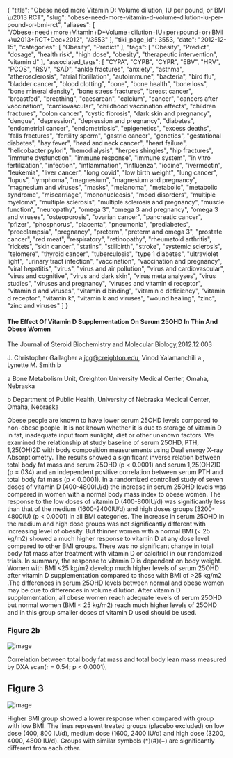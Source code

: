 {
    "title": "Obese need more Vitamin D: Volume dilution, IU per pound, or BMI \u2013 RCT",
    "slug": "obese-need-more-vitamin-d-volume-dilution-iu-per-pound-or-bmi-rct",
    "aliases": [
        "/Obese+need+more+Vitamin+D+Volume+dilution+IU+per+pound+or+BMI+\u2013+RCT+Dec+2012",
        "/3553"
    ],
    "tiki_page_id": 3553,
    "date": "2012-12-15",
    "categories": [
        "Obesity",
        "Predict"
    ],
    "tags": [
        "Obesity",
        "Predict",
        "dosage",
        "health risk",
        "high dose",
        "obesity",
        "therapeutic intervention",
        "vitamin d"
    ],
    "associated_tags": [
        "CYPA",
        "CYPB",
        "CYPR",
        "EBV",
        "HRV",
        "PCOS",
        "RSV",
        "SAD",
        "ankle fractures",
        "anxiety",
        "asthma",
        "atherosclerosis",
        "atrial fibrillation",
        "autoimmune",
        "bacteria",
        "bird flu",
        "bladder cancer",
        "blood clotting",
        "bone",
        "bone health",
        "bone loss",
        "bone mineral density",
        "bone stress fractures",
        "breast cancer",
        "breastfed",
        "breathing",
        "caesarean",
        "calcium",
        "cancer",
        "cancers after vaccination",
        "cardiovascular",
        "childhood vaccination effects",
        "children fractures",
        "colon cancer",
        "cystic fibrosis",
        "dark skin and pregnancy",
        "dengue",
        "depression",
        "depression and pregnancy",
        "diabetes",
        "endometrial cancer",
        "endometriosis",
        "epigenetics",
        "excess deaths",
        "falls fractures",
        "fertility sperm",
        "gastric cancer",
        "genetics",
        "gestational diabetes",
        "hay fever",
        "head and neck cancer",
        "heart failure",
        "helicobacter pylori",
        "hemodialysis",
        "herpes shingles",
        "hip fractures",
        "immune dysfunction",
        "immune response",
        "immune system",
        "in vitro fertilization",
        "infection",
        "inflammation",
        "influenza",
        "iodine",
        "ivermectin",
        "leukemia",
        "liver cancer",
        "long covid",
        "low birth weight",
        "lung cancer",
        "lupus",
        "lymphoma",
        "magnesium",
        "magnesium and pregnancy",
        "magnesium and viruses",
        "masks",
        "melanoma",
        "metabolic",
        "metabolic syndrome",
        "miscarriage",
        "mononucleosis",
        "mood disorders",
        "multiple myeloma",
        "multiple sclerosis",
        "multiple sclerosis and pregnancy",
        "muscle function",
        "neuropathy",
        "omega 3",
        "omega 3 and pregnancy",
        "omega 3 and viruses",
        "osteoporosis",
        "ovarian cancer",
        "pancreatic cancer",
        "pfizer",
        "phosphorus",
        "placenta",
        "pneumonia",
        "prediabetes",
        "preeclampsia",
        "pregnancy",
        "preterm",
        "preterm and omega 3",
        "prostate cancer",
        "red meat",
        "respiratory",
        "retinopathy",
        "rheumatoid arthritis",
        "rickets",
        "skin cancer",
        "statins",
        "stillbirth",
        "stroke",
        "systemic sclerosis",
        "telomere",
        "thyroid cancer",
        "tuberculosis",
        "type 1 diabetes",
        "ultraviolet light",
        "urinary tract infection",
        "vaccination",
        "vaccination and pregnancy",
        "viral hepatitis",
        "virus",
        "virus and air pollution",
        "virus and cardiovascular",
        "virus and cognitive",
        "virus and dark skin",
        "virus meta analyses",
        "virus studies",
        "viruses and pregnancy",
        "viruses and vitamin d receptor",
        "vitamin d and viruses",
        "vitamin d binding",
        "vitamin d deficiency",
        "vitamin d receptor",
        "vitamin k",
        "vitamin k and viruses",
        "wound healing",
        "zinc",
        "zinc and viruses"
    ]
}


#### The Effect Of Vitamin D Supplementation On Serum 25OHD In Thin And Obese Women

The Journal of Steroid Biochemistry and Molecular Biology,2012.12.003

J. Christopher Gallagher a jcg@creighton.edu, Vinod Yalamanchili a , Lynette M. Smith b

a Bone Metabolism Unit, Creighton University Medical Center, Omaha, Nebraska

b Department of Public Health, University of Nebraska Medical Center, Omaha, Nebraska

Obese people are known to have lower serum 25OHD levels compared to non-obese people. It is not known whether it is due to storage of vitamin D in fat, inadequate input from sunlight, diet or other unknown factors. We examined the relationship at study baseline of serum 25OHD, PTH, 1,25(OH)2D with body composition measurements using Dual energy X-ray Absorptiometry. The results showed a significant inverse relation between total body fat mass and serum 25OHD (p < 0.0001) and serum 1,25(OH2)D (p = 034) and an independent positive correlation between serum PTH and total body fat mass (p < 0.0001). In a randomized controlled study of seven doses of vitamin D (400-4800IU/d) the increase in serum 25OHD levels was compared in women with a normal body mass index to obese women. The response to the low doses of vitamin D (400-800IU/d) was significantly less than that of the medium (1600-2400IU/d) and high doses groups (3200-4800IU) (p < 0.0001) in all BMI categories. The increase in serum 25OHD in the medium and high dose groups was not significantly different with increasing level of obesity. But thinner women with a normal BMI (< 25 kg/m2) showed a much higher response to vitamin D at any dose level compared to other BMI groups. There was no significant change in total body fat mass after treatment with vitamin D or calcitriol in our randomized trials. In summary, the response to vitamin D is dependent on body weight. Women with BMI <25 kg/m2 develop much higher levels of serum 25OHD after vitamin D supplementation compared to those with BMI of >25 kg/m2 .The differences in serum 25OHD levels between normal and obese women may be due to differences in volume dilution. After vitamin D supplementation, all obese women reach adequate levels of serum 25OHD but normal women (BMI < 25 kg/m2) reach much higher levels of 25OHD and in this group smaller doses of vitamin D used should be used. 

### Figure 2b

<img src="https://d378j1rmrlek7x.cloudfront.net/attachments/jpeg/d-vs-bmi.jpg" alt="image">

Correlation between total body fat mass and total body lean mass measured by DXA scan(r = 0.54; p < 0.0001),

## Figure 3

<img src="https://d378j1rmrlek7x.cloudfront.net/attachments/jpeg/d-and-dose-vs-bmi.jpg" alt="image">

Higher BMI group showed a lower response when compared with group with low BMI. The lines represent treated groups (placebo excluded) on low dose (400, 800 IU/d), medium dose (1600, 2400 IU/d) and high dose (3200, 4000, 4800 IU/d). Groups with similar symbols (*)(#)(+) are significantly different from each other.
